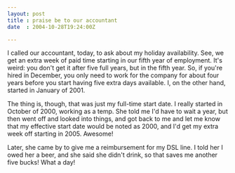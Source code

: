 ```yaml
---
layout: post
title : praise be to our accountant
date  : 2004-10-28T19:24:00Z

---
```

I called our accountant, today, to ask about my holiday availability.  See, we get an extra week of paid time starting in our fifth year of employment.  It's weird:  you don't get it after five full years, but in the fifth year.  So, if you're hired in December, you only need to work for the company for about four years before you start having five extra days available.  I, on the other hand, started in January of 2001.

The thing is, though, that was just my full-time start date.  I really started in October of 2000, working as a temp.  She told me I'd have to wait a year, but then went off and looked into things, and got back to me and let me know that my effective start date would be noted as 2000, and I'd get my extra week off starting in 2005.  Awesome!

Later, she came by to give me a reimbursement for my DSL line.  I told her I owed her a beer, and she said she didn't drink, so that saves me another five bucks!  What a day!

